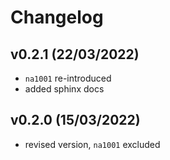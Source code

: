 # Changelog

## v0.2.1 (22/03/2022)

- `na1001` re-introduced
- added sphinx docs


## v0.2.0 (15/03/2022)

- revised version, `na1001` excluded
